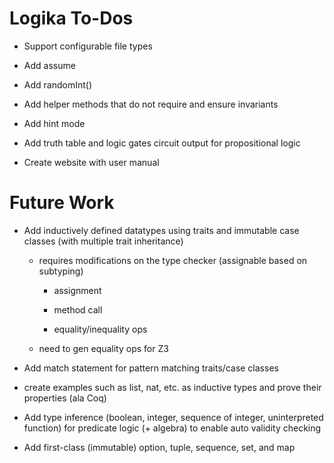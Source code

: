 Logika To-Dos
=============

* Support configurable file types

* Add assume

* Add randomInt()

* Add helper methods that do not require and ensure invariants

* Add hint mode

* Add truth table and logic gates circuit output for propositional logic 

* Create website with user manual


Future Work
===========

* Add inductively defined datatypes using traits and immutable case classes (with multiple trait inheritance)
 
  * requires modifications on the type checker (assignable based on subtyping)
  
    * assignment
    
    * method call
    
    * equality/inequality ops
    
  * need to gen equality ops for Z3
    
* Add match statement for pattern matching traits/case classes

* create examples such as list, nat, etc. as inductive types and prove their properties (ala Coq)

* Add type inference (boolean, integer, sequence of integer, uninterpreted function) 
  for predicate logic (+ algebra) to enable auto validity checking

* Add first-class (immutable) option, tuple, sequence, set, and map
